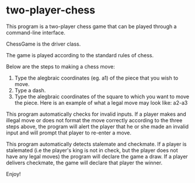 # two-player-chess
This program is a two-player chess game that can be played through a command-line interface.

ChessGame is the driver class.

The game is played according to the standard rules of chess.

Below are the steps to making a chess move:
1. Type the alegbraic coordinates (eg. a1) of the piece that you wish to move.
2. Type a dash.
3. Type the alegbraic coordinates of the square to which you want to move the piece.
Here is an example of what a legal move may look like: a2-a3

This program automatically checks for invalid inputs. If a player makes and illegal move or does not format the move 
correctly according to the three steps above, the program will alert the player that he or she made an invalid input and will prompt that 
player to re-enter a move.

This program automatically detects stalemate and checkmate. If a player is stalemated (i.e the player's king is not in check, but the
player does not have any legal moves) the program will declare the game a draw. If a player delivers checkmate, the game will declare that
player the winner.

Enjoy!
